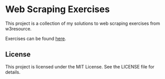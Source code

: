 # Web Scraping Exercises

This project is a collection of my solutions to web scraping exercises from w3resource.

Exercises can be found [here](https://www.w3resource.com/python-exercises/web-scraping/index.php).

## License
This project is licensed under the MIT License. See the LICENSE file for details.